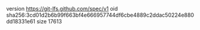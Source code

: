 version https://git-lfs.github.com/spec/v1
oid sha256:3cd01d2b6b99f663bf4e666957744df6cbe4889c2ddac50224e880dd18331e61
size 17613
